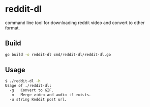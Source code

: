 # reddit-dl

command line tool for downloading reddit video and convert to other format.

## Build

```bash
go build -o reddit-dl cmd/reddit-dl/reddit-dl.go
```

## Usage

```bash
$ ./reddit-dl -h
Usage of ./reddit-dl:
  -g   Convert to GIF.                                                                                                                  
  -m   Merge video and audio if exists.
  -u string Reddit post url.
```
